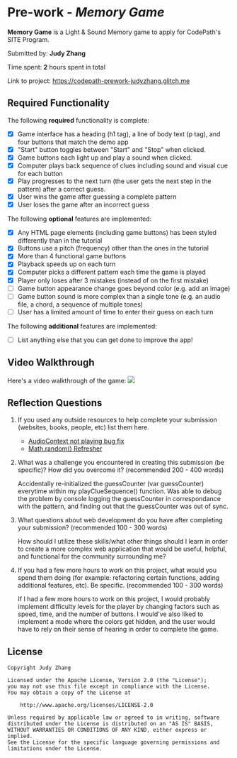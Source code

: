 # Pre-work - *Memory Game*

**Memory Game** is a Light & Sound Memory game to apply for CodePath's SITE Program. 

Submitted by: **Judy Zhang**

Time spent: **2** hours spent in total

Link to project: https://codepath-prework-judyzhang.glitch.me

## Required Functionality

The following **required** functionality is complete:

* [x] Game interface has a heading (h1 tag), a line of body text (p tag), and four buttons that match the demo app
* [x] "Start" button toggles between "Start" and "Stop" when clicked. 
* [x] Game buttons each light up and play a sound when clicked. 
* [x] Computer plays back sequence of clues including sound and visual cue for each button
* [x] Play progresses to the next turn (the user gets the next step in the pattern) after a correct guess. 
* [x] User wins the game after guessing a complete pattern
* [x] User loses the game after an incorrect guess

The following **optional** features are implemented:

* [x] Any HTML page elements (including game buttons) has been styled differently than in the tutorial
* [x] Buttons use a pitch (frequency) other than the ones in the tutorial
* [x] More than 4 functional game buttons
* [x] Playback speeds up on each turn
* [x] Computer picks a different pattern each time the game is played
* [x] Player only loses after 3 mistakes (instead of on the first mistake)
* [ ] Game button appearance change goes beyond color (e.g. add an image)
* [ ] Game button sound is more complex than a single tone (e.g. an audio file, a chord, a sequence of multiple tones)
* [ ] User has a limited amount of time to enter their guess on each turn

The following **additional** features are implemented:

- [ ] List anything else that you can get done to improve the app!

## Video Walkthrough

Here's a video walkthrough of the game:
![](https://cdn.glitch.com/c543ad00-fc54-48f0-b6f8-66ba204c87a8%2FCodePath%20SITE%20Prework.gif?v=1616486903257)


## Reflection Questions
1. If you used any outside resources to help complete your submission (websites, books, people, etc) list them here. 

    - [AudioContext not playing bug fix](https://developers.google.com/web/updates/2017/09/autoplay-policy-changes#webaudio)
    - [Math.random() Refresher](https://developer.mozilla.org/en-US/docs/Web/JavaScript/Reference/Global_Objects/Math/random)

2. What was a challenge you encountered in creating this submission (be specific)? How did you overcome it? (recommended 200 - 400 words) 
    
    Accidentally re-initialized the guessCounter (var guessCounter) everytime within my playClueSequence() function.
    Was able to debug the problem by console logging the guessCounter in correspondance with the pattern, and finding out that the guessCounter was out of sync.

3. What questions about web development do you have after completing your submission? (recommended 100 - 300 words) 
    
    How should I utilize these skills/what other things should I learn in order to create a more complex web application that would be useful, helpful, and functional for the community surrounding me?
    

4. If you had a few more hours to work on this project, what would you spend them doing (for example: refactoring certain functions, adding additional features, etc). Be specific. (recommended 100 - 300 words) 

    If I had a few more hours to work on this project, I would probably implement difficulty levels for the player by changing factors such as speed, time, and the number of buttons. I would've also liked to implement a mode where the colors get hidden, and the user would have to rely on their sense of hearing in order to complete the game.



## License

    Copyright Judy Zhang

    Licensed under the Apache License, Version 2.0 (the "License");
    you may not use this file except in compliance with the License.
    You may obtain a copy of the License at

        http://www.apache.org/licenses/LICENSE-2.0

    Unless required by applicable law or agreed to in writing, software
    distributed under the License is distributed on an "AS IS" BASIS,
    WITHOUT WARRANTIES OR CONDITIONS OF ANY KIND, either express or implied.
    See the License for the specific language governing permissions and
    limitations under the License.